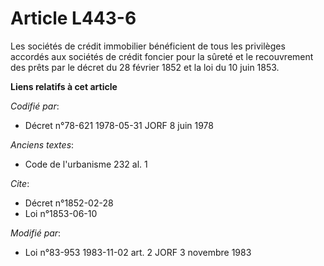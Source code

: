 # Article L443-6

Les sociétés de crédit immobilier bénéficient de tous les privilèges accordés aux sociétés de crédit foncier pour la sûreté
et le recouvrement des prêts par le décret du 28 février 1852 et la loi du 10 juin 1853.

**Liens relatifs à cet article**

_Codifié par_:

  - Décret n°78-621 1978-05-31 JORF 8 juin 1978

_Anciens textes_:

  - Code de l'urbanisme 232 al. 1

_Cite_:

  - Décret n°1852-02-28
  - Loi n°1853-06-10

_Modifié par_:

  - Loi n°83-953 1983-11-02 art. 2 JORF 3 novembre 1983
